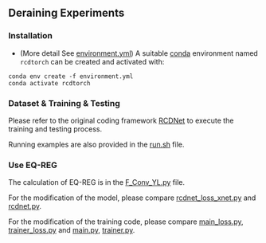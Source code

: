 


## Deraining Experiments

### Installation

* (More detail See [environment.yml](environment.yml))
A suitable [conda](https://conda.io/) environment named `rcdtorch` can be created and activated with:

```
conda env create -f environment.yml
conda activate rcdtorch
```

### Dataset & Training & Testing
Please refer to the original coding framework [RCDNet](https://github.com/hongwang01/RCDNet) to execute the training and testing process.

Running examples are also provided in the [run.sh](run.sh) file.

### Use EQ-REG
The calculation of EQ-REG is in the [F_Conv_YL.py](F_Conv_YL.py) file.

For the modification of the model, please compare [rcdnet_loss_xnet.py](rcdnet_loss_xnet.py) and [rcdnet.py](rcdnet.py).

For the modification of the training code, please compare [main_loss.py](main_loss.py), [trainer_loss.py](trainer_loss.py) and [main.py](main.py), [trainer.py](trainer.py).

